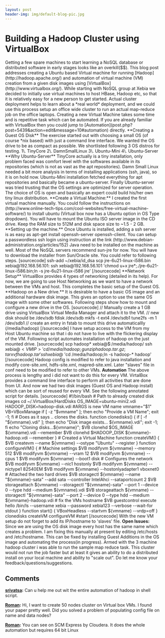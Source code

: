 ```yaml
---
layout: post
header-img: img/default-blog-pic.jpg
---
```


# Building a Hadoop Cluster using VirtualBox

Getting a few spare machines to start learning a NoSQL database or distributed software in early stages looks like an overkill($$). This blog post addresses creating a Ubuntu based Virtual machine for running [Hadoop](http://hadoop.apache.org/) and automation of virtual machine (VM) creation from a given disk images using [VirtualBox](http://www.virtualbox.org/). While starting with NoSQL group at Xebia we decided to initially use virtual machines to host HBase, Hadoop etc, so that it is relatively easy for a new person to get started. Actual cluster deployment helps to learn about a *real world* deployment, and we could use this process setup an office wide cluster to run an actual map-reduce job on the office laptops. Creating a new Virtual Machine takes some time and is repetitive task which can be automated. If you are already familiar with VirtualBox then you could jump to [Automation](post.php?post=5439&action=edit&message=10#automation) directly.  **Creating a Guest OS Disk** The exercise started out with choosing a small OS (of course *nix based) with just a command line interface. We wanted the OS drive to be as compact as possible. We shortlisted following 3 OS distros for testing. 1\. TinyCore 2\. DamnSmallLinux 3\. Ubuntu-Mini 4\. Ubuntu-Server **Why Ubuntu-Server** TinyCore actually is a tiny installation, only problem faced was comfort level with the softwares available in its repositories (which is not as vast as the apt repositories). Damn Small Linux needed a bit more analysis in terms of installing applications (ssh, java), so it is on hold now. Ubuntu-Mini installation fetched everything for apt repositories and basically became a ubuntu-server. Finally Ubuntu-server was tried trusting that the OS settings are optimized for server operation. The choice of OS is open and basically an expert could build his/her own tiny linux distribution. **Create a Virtual Machine:** I created the first virtual machine manually. You could follow the instructions on (http://www.online-tech-tips.com/cool-websites/free-virtual-machine-software/) to install ubuntu (Virtual box now has a Ubuntu option in OS Type dropdown). You will have to mount the Ubuntu ISO server image in the CD drive. Keep the RAM size to 512M and disk space size to ~1.5 - 2 GB. **Setting up the machine.** Once Ubuntu is installed, adding a ssh server is as easy as apt-get install openssh-server openssh-client. You can setup a passwordless ssh login using instruction at the link (http://www.debian-administration.org/articles/152) Java need to be installed on the machine as well. Most of the NoSQL servers recommend sun-jre for now. You will have to download the installer from Sun/Oracle site. You could refer to following steps. [sourcecode] ssh-add ~/xebia/id_dsa scp jre-6u21-linux-i586.bin xebia@192.168.56.101: ssh xebia@192.168.56.101 'chmod u+x jre*;./jre-6u21-linux-i586.bin;ln -s jre-6u21-linux-i586 jre' [/sourcecode] **Network Setup** VirtualBox provides 4 types of networking (detailed in its help). For now, we are going to use Host Networking as we want to have a network between the VMs and host. This completes the basic setup of the Guest OS. **Hadoop on a New drive.** It is desirable to have a basic OS image and an additional hardware disk image. This gives an option to use the same OS image with some other softwares. Following steps show how to mount and configure a new drive in the OS. [sourcecode] // Manually create a 1 GB drive using VirtualBox Virtual Media Manager and attach it to the VM. // new disk should be /dev/sdb fdisk /dev/sdb mkfs -t ext4 /dev/sdb1 tune2fs -m 1 /dev/sdb1 // create an entry in fstab to mount this drive automaticallly (/media/hadoop) [/sourcecode] I have setup access to the VM from my Host Ubuntu machine so that i do not have to live with the flickering display of the VM. Following script automates installation of hadoop on the just mounted drive. [sourcecode] scp hadoop* xebia@$<VM IP>:/media/hadoop/ ssh xebia@$<VM IP> 'cd /media/hadoop;gunzip hadoop.tar.gz;tar xvf hadoop.tar' ssh xebia@$<VM IP> 'cd /media/hadoop;ln -s hadoop-* hadoop' [/sourcecode] Hadoop config is modified to refer to java installation and modify core-site.xml, hdfs-site.xml, mapred-site.xml. Later "slaves" file in conf need to be modified to refer to other VMs. **Automation** The above process is lengthy and i did not want to do this for every VM. VirtalBox provides a command line interface to perform all activities that are done from UI. And now we had two disk images (Guest OS and Hadoop install) which can be sort of reused for every VM. See the following annotated script for details. [sourcecode] #!/bin/bash # Path to already created disk images cd ~/.VirtualBox/HardDisks OS_IMAGE=ubuntu-mini2.vdi HADOOP_DISK=hadoop-disk.vdi #ARGS is new VM name vmname="$1" VB=VBoxManage if [ -z "$vmname" ]; then echo "Provide a VM Name"; exit -1; fi # Does as it says .. clones the disks. function clonedisks() { if [ -f "${vmname}.vdi" ]; then echo "Disk image exists... ${vmname}.vdi"; exit -1; fi echo "Cloning disks...${vmname}"; $VB clonehd $OS_IMAGE ${vmname}.vdi --remember $VB clonehd $HADOOP_DISK ${vmname}-hadoop.vdi --remember } # Created a Virtual Machine function createVM() { $VB createvm --name ${vmname} --ostype "Ubuntu" \--register } function configureVM() { # Machine settings $VB modifyvm ${vmname} --memory 512 $VB modifyvm ${vmname} --vram 12 $VB modifyvm ${vmname} --cpus 1 $VB modifyvm ${vmname} --boot1 disk # Configures the network $VB modifyvm ${vmname} --nic1 hostonly $VB modifyvm ${vmname} --nictype1 82540EM $VB modifyvm ${vmname} --hostonlyadapter1 vboxnet0 # Attached the two hard drives $VB storagectl ${vmname} --name "${vmname}-sata" \--add sata --controller IntelAhci --sataportcount 2 $VB storageattach ${vmname} --storagectl "${vmname}-sata" \--port 1 --device 0 --type hdd --medium ${vmname}.vdi $VB storageattach ${vmname} --storagectl "${vmname}-sata" \--port 2 --device 0 --type hdd --medium ${vmname}-hadoop.vdi # fix the VMs hostname $VB guestcontrol execute hello /bin/ls --username xebia --password xebia123 --verbose --wait-for stdout } function start() { VBoxHeadless --startvm ${vmname} --vrdp=off } clonedisks createVM configureVM #start [/sourcecode] With the new VM setup do not forget to add its IP/hostname to 'slaves' file. **Open Issues:** Since we are using the OS disk image every host has the same name which creates a problem. I am fixing this manually at present by editing /etc/hosts and /etc/hostname. This can be fixed by installing Guest Additions in the OS image and automating the process(in progress). Armed with the 3 machine hadoop cluster i was able to run the sample map reduce task. This cluster would not run the job faster but at least it gives an ability to do a distributed install on your local machine and ability to "scale out". Do let me know your feedback/questions/suggestions.

## Comments

**[srivatsa](#5374 "2011-03-31 22:17:55"):** Can u help me out wit the entire automation of hadoop in shell script.

**[Roman](#5804 "2011-08-02 16:43:33"):** Hi, I want to create 50 nodes cluster on Virtual box VMs. I found your paper pretty well. Did you solved a problem of populating config file on name and data nodes?

**[Roman](#5805 "2011-08-02 16:45:18"):** You can see on SCM Express by Cloudera. It does the whole automation but requires 64 bit Linux

